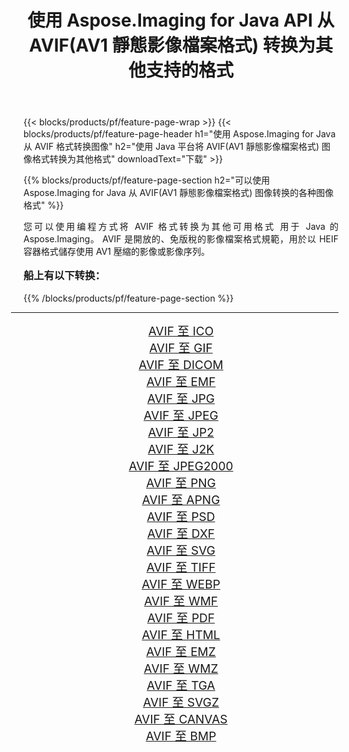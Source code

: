 ﻿---
title: 使用 Aspose.Imaging for Java API 从 AVIF(AV1 靜態影像檔案格式) 转换为其他支持的格式 
weight: 3920
url: /zh-hans/java/conversion/from/avif/ 
lang: zh-hans
langdirlevel: 2
locales: zh-hans,ja,it,ru,de,es,fr,nl,id,lt,pl,pt,vi,tr,ko,zh-hant,ar,hi,th,sv,cs,uk,he
description: Aspose.Imaging 可以使用 Java 平台轻松地将 AVIF(AV1 靜態影像檔案格式) 转换为其他格式
---

{{< blocks/products/pf/feature-page-wrap >}}
{{< blocks/products/pf/feature-page-header h1="使用 Aspose.Imaging for Java 从 AVIF 格式转换图像" h2="使用 Java 平台将 AVIF(AV1 靜態影像檔案格式) 图像格式转换为其他格式" downloadText="下载" >}}


{{% blocks/products/pf/feature-page-section  h2="可以使用 Aspose.Imaging for Java 从 AVIF(AV1 靜態影像檔案格式) 图像转换的各种图像格式" %}}
<p align=justify>您可以使用编程方式将 AVIF 格式转换为其他可用格式
用于 Java 的 Aspose.Imaging。 AVIF 是開放的、免版稅的影像檔案格式規範，用於以 HEIF 容器格式儲存使用 AV1 壓縮的影像或影像序列。</p>
<h3 style="margin-top:16px;">
船上有以下转换：
</h3>
{{% /blocks/products/pf/feature-page-section %}}
<div class="container-fluid productfamilypage bg-gray">
    <div class="convertypes bg-gray agp-content section">
        <div class="container">
		<hr style="margin-left:-20px;"/>
		<div class="row other-converters" style="gap: 10px;font-size: 19px;text-align:center;">
		    <div class='col-md-3 other-converter remove-lp remove-rp'><a href="/imaging/zh-hans/java/conversion/avif-to-ico/" style="padding:15px;">AVIF 至 ICO</a></div><div class='col-md-3 other-converter remove-lp remove-rp'><a href="/imaging/zh-hans/java/conversion/avif-to-gif/" style="padding:15px;">AVIF 至 GIF</a></div><div class='col-md-3 other-converter remove-lp remove-rp'><a href="/imaging/zh-hans/java/conversion/avif-to-dicom/" style="padding:15px;">AVIF 至 DICOM</a></div><div class='col-md-3 other-converter remove-lp remove-rp'><a href="/imaging/zh-hans/java/conversion/avif-to-emf/" style="padding:15px;">AVIF 至 EMF</a></div><div class='col-md-3 other-converter remove-lp remove-rp'><a href="/imaging/zh-hans/java/conversion/avif-to-jpg/" style="padding:15px;">AVIF 至 JPG</a></div><div class='col-md-3 other-converter remove-lp remove-rp'><a href="/imaging/zh-hans/java/conversion/avif-to-jpeg/" style="padding:15px;">AVIF 至 JPEG</a></div><div class='col-md-3 other-converter remove-lp remove-rp'><a href="/imaging/zh-hans/java/conversion/avif-to-jp2/" style="padding:15px;">AVIF 至 JP2</a></div><div class='col-md-3 other-converter remove-lp remove-rp'><a href="/imaging/zh-hans/java/conversion/avif-to-j2k/" style="padding:15px;">AVIF 至 J2K</a></div><div class='col-md-3 other-converter remove-lp remove-rp'><a href="/imaging/zh-hans/java/conversion/avif-to-jpeg2000/" style="padding:15px;">AVIF 至 JPEG2000</a></div><div class='col-md-3 other-converter remove-lp remove-rp'><a href="/imaging/zh-hans/java/conversion/avif-to-png/" style="padding:15px;">AVIF 至 PNG</a></div><div class='col-md-3 other-converter remove-lp remove-rp'><a href="/imaging/zh-hans/java/conversion/avif-to-apng/" style="padding:15px;">AVIF 至 APNG</a></div><div class='col-md-3 other-converter remove-lp remove-rp'><a href="/imaging/zh-hans/java/conversion/avif-to-psd/" style="padding:15px;">AVIF 至 PSD</a></div><div class='col-md-3 other-converter remove-lp remove-rp'><a href="/imaging/zh-hans/java/conversion/avif-to-dxf/" style="padding:15px;">AVIF 至 DXF</a></div><div class='col-md-3 other-converter remove-lp remove-rp'><a href="/imaging/zh-hans/java/conversion/avif-to-svg/" style="padding:15px;">AVIF 至 SVG</a></div><div class='col-md-3 other-converter remove-lp remove-rp'><a href="/imaging/zh-hans/java/conversion/avif-to-tiff/" style="padding:15px;">AVIF 至 TIFF</a></div><div class='col-md-3 other-converter remove-lp remove-rp'><a href="/imaging/zh-hans/java/conversion/avif-to-webp/" style="padding:15px;">AVIF 至 WEBP</a></div><div class='col-md-3 other-converter remove-lp remove-rp'><a href="/imaging/zh-hans/java/conversion/avif-to-wmf/" style="padding:15px;">AVIF 至 WMF</a></div><div class='col-md-3 other-converter remove-lp remove-rp'><a href="/imaging/zh-hans/java/conversion/avif-to-pdf/" style="padding:15px;">AVIF 至 PDF</a></div><div class='col-md-3 other-converter remove-lp remove-rp'><a href="/imaging/zh-hans/java/conversion/avif-to-html/" style="padding:15px;">AVIF 至 HTML</a></div><div class='col-md-3 other-converter remove-lp remove-rp'><a href="/imaging/zh-hans/java/conversion/avif-to-emz/" style="padding:15px;">AVIF 至 EMZ</a></div><div class='col-md-3 other-converter remove-lp remove-rp'><a href="/imaging/zh-hans/java/conversion/avif-to-wmz/" style="padding:15px;">AVIF 至 WMZ</a></div><div class='col-md-3 other-converter remove-lp remove-rp'><a href="/imaging/zh-hans/java/conversion/avif-to-tga/" style="padding:15px;">AVIF 至 TGA</a></div><div class='col-md-3 other-converter remove-lp remove-rp'><a href="/imaging/zh-hans/java/conversion/avif-to-svgz/" style="padding:15px;">AVIF 至 SVGZ</a></div><div class='col-md-3 other-converter remove-lp remove-rp'><a href="/imaging/zh-hans/java/conversion/avif-to-canvas/" style="padding:15px;">AVIF 至 CANVAS</a></div><div class='col-md-3 other-converter remove-lp remove-rp'><a href="/imaging/zh-hans/java/conversion/avif-to-bmp/" style="padding:15px;">AVIF 至 BMP</a></div>
                </div>
        </div>
    </div>
</div>
<br/>

